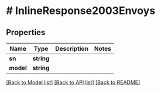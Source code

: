 # # InlineResponse2003Envoys

## Properties

Name | Type | Description | Notes
------------ | ------------- | ------------- | -------------
**sn** | **string** |  |
**model** | **string** |  |

[[Back to Model list]](../../README.md#models) [[Back to API list]](../../README.md#endpoints) [[Back to README]](../../README.md)
